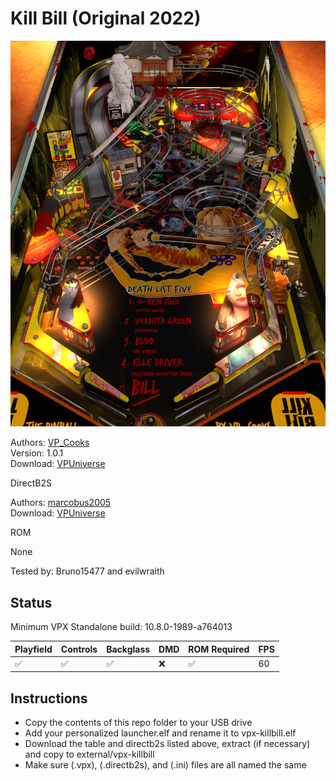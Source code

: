 # Kill Bill (Original 2022)

![Table Preview](../../images/vpx-killbill.png)

Authors: [VP_Cooks](https://www.vpforums.org/index.php?showuser=180201)  
Version: 1.0.1  
Download: [VPUniverse](https://www.vpforums.org/index.php?app=downloads&showfile=16919)

DirectB2S

Authors: [marcobus2005](https://vpuniverse.com/profile/53087-marcobus2005/)  
Download: [VPUniverse](https://vpuniverse.com/files/file/14629-kill-bill-full-dmd/)

ROM

None

Tested by: Bruno15477 and evilwraith

## Status 

Minimum VPX Standalone build: 10.8.0-1989-a764013

| Playfield | Controls | Backglass | DMD | ROM Required | FPS | 
|-----------|----------|-----------|-----|--------------|-----|
| :white_check_mark: | :white_check_mark: | :white_check_mark: | :x: | :white_check_mark: | 60 |

## Instructions

- Copy the contents of this repo folder to your USB drive
- Add your personalized launcher.elf and rename it to vpx-killbill.elf
- Download the table and directb2s listed above, extract (if necessary) and copy to external/vpx-killbill
- Make sure (.vpx), (.directb2s), and (.ini) files are all named the same
